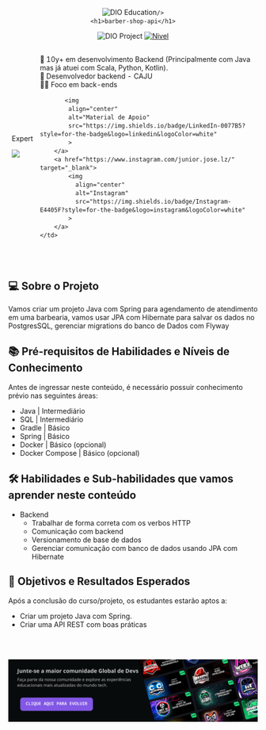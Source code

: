 <!--START_SECTION:header-->
<div align="center">
  <p align="center">
    <img 
      alt="DIO Education" 
     
    />
    <h1>barber-shop-api</h1>
  </p>
</div>
<!--END_SECTION:header-->

<p align="center">
  <img src="https://img.shields.io/static/v1?label=DIO&message=Education&color=E94D5F&labelColor=202024" alt="DIO Project" />
  <a href="NIVEL"><img  src="https://img.shields.io/static/v1?label=Nivel&message=Basico&color=E94D5F&labelColor=202024" alt="Nivel"></a>

</p>

<!--  -->
<table align="center">
<thead>
  <tr>
    <td>
        <p align="center">Expert</p>
        <a href="https://github.com/juniorjrjl">
        <img src="https://avatars.githubusercontent.com/u/6619093?u=0afe982a654793dfc9e886acab8b417aa632f511&v=4" 
      </a>
    </td>
    <td colspan="3">
    <p>🎉 10y+ em desenvolvimento Backend (Principalmente com Java mas já atuei com Scala, Python, Kotlin).
      <br/>
     🌟 Desenvolvedor backend - CAJU
      <br/>
    👨‍💻 Foco em back-ends
    </p>
      <a 
      
           <img 
            align="center" 
            alt="Material de Apoio" 
            src="https://img.shields.io/badge/LinkedIn-0077B5?style=for-the-badge&logo=linkedin&logoColor=white"
            >
        </a>
        <a href="https://www.instagram.com/junior.jose.lz/" target="_blank">
            <img 
              align="center" 
              alt="Instagram" 
              src="https://img.shields.io/badge/Instagram-E4405F?style=for-the-badge&logo=instagram&logoColor=white"
            >
        </a>
    </td>
  </tr>
</thead>
</table>
<!--  -->

<br/>
<br/>

## 💻 Sobre o Projeto

Vamos criar um projeto Java com Spring para agendamento de atendimento em uma barbearia, vamos usar JPA com Hibernate para salvar os dados no PostgresSQL, gerenciar migrations do banco de Dados com Flyway

## 📚 Pré-requisitos de Habilidades e Níveis de Conhecimento

Antes de ingressar neste conteúdo, é necessário possuir conhecimento prévio nas seguintes áreas:

  - Java | Intermediário
  - SQL | Intermediário
  - Gradle | Básico
  - Spring | Básico
  - Docker | Básico (opcional)
  - Docker Compose | Básico (opcional)

## 🛠️ Habilidades e Sub-habilidades que vamos aprender neste conteúdo

  - Backend
    - Trabalhar de forma correta com os verbos HTTP
    - Comunicação com backend
    - Versionamento de base de dados
    - Gerenciar comunicação com banco de dados usando JPA com Hibernate

## 🎯 Objetivos e Resultados Esperados

Após a conclusão do curso/projeto, os estudantes estarão aptos a:

- Criar um projeto Java com Spring.
- Criar uma API REST com boas práticas

<!--START_SECTION:footer-->

<br />
<br />

<p align="center">
  <a href="https://www.dio.me/" target="_blank">
    <img align="center" src="https://raw.githubusercontent.com/digitalinnovationone/template-github-trilha/main/.github/assets/footer.png" alt="banner"/>
  </a>
</p>
